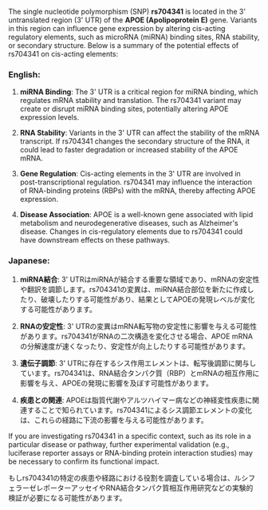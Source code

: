 The single nucleotide polymorphism (SNP) **rs704341** is located in the 3' untranslated region (3' UTR) of the **APOE (Apolipoprotein E)** gene. Variants in this region can influence gene expression by altering cis-acting regulatory elements, such as microRNA (miRNA) binding sites, RNA stability, or secondary structure. Below is a summary of the potential effects of rs704341 on cis-acting elements:

### English:
1. **miRNA Binding**: The 3' UTR is a critical region for miRNA binding, which regulates mRNA stability and translation. The rs704341 variant may create or disrupt miRNA binding sites, potentially altering APOE expression levels.
   
2. **RNA Stability**: Variants in the 3' UTR can affect the stability of the mRNA transcript. If rs704341 changes the secondary structure of the RNA, it could lead to faster degradation or increased stability of the APOE mRNA.

3. **Gene Regulation**: Cis-acting elements in the 3' UTR are involved in post-transcriptional regulation. rs704341 may influence the interaction of RNA-binding proteins (RBPs) with the mRNA, thereby affecting APOE expression.

4. **Disease Association**: APOE is a well-known gene associated with lipid metabolism and neurodegenerative diseases, such as Alzheimer's disease. Changes in cis-regulatory elements due to rs704341 could have downstream effects on these pathways.

### Japanese:
1. **miRNA結合**: 3' UTRはmiRNAが結合する重要な領域であり、mRNAの安定性や翻訳を調節します。rs704341の変異は、miRNA結合部位を新たに作成したり、破壊したりする可能性があり、結果としてAPOEの発現レベルが変化する可能性があります。

2. **RNAの安定性**: 3' UTRの変異はmRNA転写物の安定性に影響を与える可能性があります。rs704341がRNAの二次構造を変化させる場合、APOE mRNAの分解速度が速くなったり、安定性が向上したりする可能性があります。

3. **遺伝子調節**: 3' UTRに存在するシス作用エレメントは、転写後調節に関与しています。rs704341は、RNA結合タンパク質（RBP）とmRNAの相互作用に影響を与え、APOEの発現に影響を及ぼす可能性があります。

4. **疾患との関連**: APOEは脂質代謝やアルツハイマー病などの神経変性疾患に関連することで知られています。rs704341によるシス調節エレメントの変化は、これらの経路に下流の影響を与える可能性があります。

If you are investigating rs704341 in a specific context, such as its role in a particular disease or pathway, further experimental validation (e.g., luciferase reporter assays or RNA-binding protein interaction studies) may be necessary to confirm its functional impact.

もしrs704341の特定の疾患や経路における役割を調査している場合は、ルシフェラーゼレポーターアッセイやRNA結合タンパク質相互作用研究などの実験的検証が必要になる可能性があります。